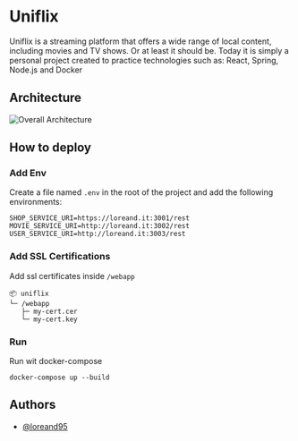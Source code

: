 
# Uniflix
Uniflix is a streaming platform that offers a wide range of local content, including movies and TV shows. Or at least it should be. Today it is simply a personal project created to practice technologies such as: React, Spring, Node.js and Docker
## Architecture

![Overall Architecture](https://uc2dda988edc82acd762a5317ca9.previews.dropboxusercontent.com/p/thumb/AB3SCDN7hdf7CQRo43aZzREmQ8MjuuPrCEW1WcPtggLgvT8xMDWEpRmAQ47LC1HnoutBVFJgGSbJeJTTpy843MzzfSvqf--zE2Uy7Fijt7VvYOI1kDhj53kwAaL7ameFiDbY2HsqpqeE2gngCem5bm41nTRKXzsbXBOs2BrsCEyQVdtqAtidQ7fDxwZBwFInrWcsWv8tdBvxir0-1VMew-aeRbQKPJrepVx9Kqeyy-mHuaswglvRP0phEyEGwYw4j_TewEYZFVg34p2H38AznmeyFYY4OMdqafughebb755vwVqfz6vZ_hJmrbNwSxMvx-Ge-wRO9cQfrstIlvRja5ioTXNkqPArAKEJPIOA00WQIsHpejGJhj3gQlRTJ10M75sEZJOCSzwXReHWCRa5lJbVBC3Qt0zh3vtj740N9iOLIA/p.png)
## How to deploy
### Add Env 

Create a file named `.env` in the root of the project and add the following environments:
```
SHOP_SERVICE_URI=https://loreand.it:3001/rest
MOVIE_SERVICE_URI=http://loreand.it:3002/rest
USER_SERVICE_URI=http://loreand.it:3003/rest
```

### Add SSL Certifications
Add ssl certificates inside `/webapp`
```
📦 uniflix
└─ /webapp
   ├─ my-cert.cer
   └─ my-cert.key
```

### Run
Run wit docker-compose
```
docker-compose up --build
```
## Authors

- [@loreand95](https://www.github.com/loreand95)
